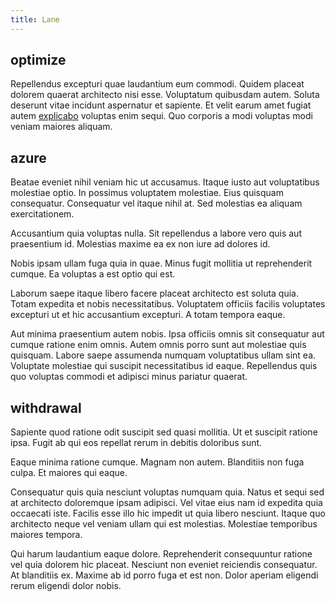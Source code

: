 ```yaml
---
title: Lane
---
```


## optimize

Repellendus excepturi quae laudantium eum commodi. Quidem placeat dolorem quaerat architecto nisi esse. Voluptatum quibusdam autem. Soluta deserunt vitae incidunt aspernatur et sapiente. Et velit earum amet fugiat autem [explicabo](/facere/adipisci/molestiae/auto_loan_account_lead.md) voluptas enim sequi. Quo corporis a modi voluptas modi veniam maiores aliquam.

## azure

Beatae eveniet nihil veniam hic ut accusamus. Itaque iusto aut voluptatibus molestiae optio. In possimus voluptatem molestiae. Eius quisquam consequatur. Consequatur vel itaque nihil at. Sed molestias ea aliquam exercitationem.

Accusantium quia voluptas nulla. Sit repellendus a labore vero quis aut praesentium id. Molestias maxime ea ex non iure ad dolores id.

Nobis ipsam ullam fuga quia in quae. Minus fugit mollitia ut reprehenderit cumque. Ea voluptas a est optio qui est.

Laborum saepe itaque libero facere placeat architecto est soluta quia. Totam expedita et nobis necessitatibus. Voluptatem officiis facilis voluptates excepturi ut et hic accusantium excepturi. A totam tempora eaque.

Aut minima praesentium autem nobis. Ipsa officiis omnis sit consequatur aut cumque ratione enim omnis. Autem omnis porro sunt aut molestiae quis quisquam. Labore saepe assumenda numquam voluptatibus ullam sint ea. Voluptate molestiae qui suscipit necessitatibus id eaque. Repellendus quis quo voluptas commodi et adipisci minus pariatur quaerat.

## withdrawal

Sapiente quod ratione odit suscipit sed quasi mollitia. Ut et suscipit ratione ipsa. Fugit ab qui eos repellat rerum in debitis doloribus sunt.

Eaque minima ratione cumque. Magnam non autem. Blanditiis non fuga culpa. Et maiores qui eaque.

Consequatur quis quia nesciunt voluptas numquam quia. Natus et sequi sed at architecto doloremque ipsam adipisci. Vel vitae eius nam id expedita quia occaecati iste. Facilis esse illo hic impedit ut quia libero nesciunt. Itaque quo architecto neque vel veniam ullam qui est molestias. Molestiae temporibus maiores tempora.

Qui harum laudantium eaque dolore. Reprehenderit consequuntur ratione vel quia dolorem hic placeat. Nesciunt non eveniet reiciendis consequatur. At blanditiis ex. Maxime ab id porro fuga et est non. Dolor aperiam eligendi rerum eligendi dolor nobis.
